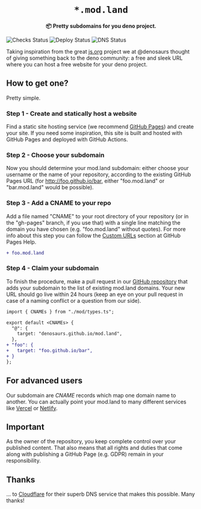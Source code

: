 <div align="center">
  <h1><code>*.mod.land</code></h1>
  <p>
    <strong>📦 Pretty subdomains for you deno project.</strong>
  </p>
</div>

![Checks Status](https://img.shields.io/github/workflow/status/denosaurs/mod.land/Check?label=Checks)
![Deploy Status](https://img.shields.io/github/workflow/status/denosaurs/mod.land/Deploy?label=Deploy)
![DNS Status](https://img.shields.io/github/workflow/status/denosaurs/mod.land/DNS?label=DNS)

Taking inspiration from the great [js.org][js-org] project we at
@denosaurs thought of giving something back to the deno community: a free and
sleek URL where you can host a free website for your deno project.

## How to get one?

Pretty simple.

### Step 1 - Create and statically host a website

Find a static site hosting service (we recommend
[GitHub Pages][gh-pages]) and create your site.
If you need some inspiration, this site is built and hosted with GitHub Pages
and deployed with GitHub Actions.

### Step 2 - Choose your subdomain

Now you should determine your mod.land subdomain: either choose your username
or the name of your repository, according to the existing GitHub Pages URL
(for http://foo.github.io/bar, either "foo.mod.land" or "bar.mod.land" would
be possible).

### Step 3 - Add a CNAME to your repo

Add a file named "CNAME" to your root directory of your repository (or in the
"gh-pages" branch, if you use that) with a single line matching the domain you
have chosen (e.g. "foo.mod.land" without quotes). For more info about this step
you can follow the [Custom URLs](gh-custom-urls) section at GitHub Pages Help.

```diff
+ foo.mod.land
```

### Step 4 - Claim your subdomain

To finish the procedure, make a pull request in our [GitHub repository][repo]
that adds your subdomain to the list of existing mod.land domains. Your
new URL should go live within 24 hours (keep an eye on your pull request in
case of a naming conflict or a question from our side).

```diff
import { CNAMEs } from "./mod/types.ts";

export default <CNAMEs> {
  "@": {
    target: "denosaurs.github.io/mod.land",
  },
+ "foo": {
+   target: "foo.github.io/bar",
+ }
};
```

## For advanced users

Our subdomain are _CNAME_ records which map one domain name to another. You can
actually point your mod.land to many different services like [Vercel][vercel]
or [Netlify][netlify].

## Important

As the owner of the repository, you keep complete control over your published
content. That also means that all rights and duties that come along with
publishing a GitHub Page (e.g. GDPR) remain in your responsibility.

## Thanks

... to [Cloudflare][cloudflare] for their superb DNS service that makes this
possible. Many thanks!

[js-org]: https://js.org
[gh-pages]: https://help.github.com/pages/
[gh-custom-urls]: https://docs.github.com/en/github/working-with-github-pages/configuring-a-custom-domain-for-your-github-pages-site
[repo]: https://github.com/denosaurs/mod.land
[vercel]: https://vercel.com
[netlify]: https://netlify.com
[cloudflare]: https://www.cloudflare.com
